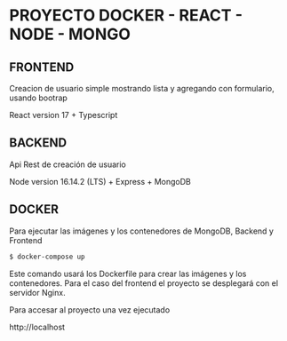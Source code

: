 # PROYECTO DOCKER - REACT - NODE - MONGO

## FRONTEND

Creacion de usuario simple mostrando lista y agregando con formulario, usando bootrap

React version 17 + Typescript

## BACKEND

Api Rest de creación de usuario

Node version 16.14.2 (LTS) + Express + MongoDB

## DOCKER

Para ejecutar las imágenes y los contenedores de MongoDB, Backend y Frontend

```bash
$ docker-compose up
```

Este comando usará los Dockerfile para crear las imágenes y los contenedores. Para el caso del frontend el proyecto se desplegará con el servidor Nginx.

Para accesar al proyecto una vez ejecutado

http://localhost
